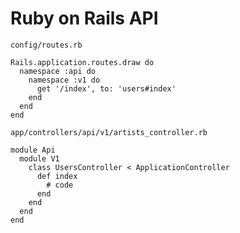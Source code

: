 # Ruby on Rails API

`config/routes.rb`

```rails
Rails.application.routes.draw do
  namespace :api do
    namespace :v1 do
      get '/index', to: 'users#index'
    end
  end
end
```

`app/controllers/api/v1/artists_controller.rb`

```rails
module Api
  module V1
    class UsersController < ApplicationController
      def index
        # code
      end
    end
  end
end
```
